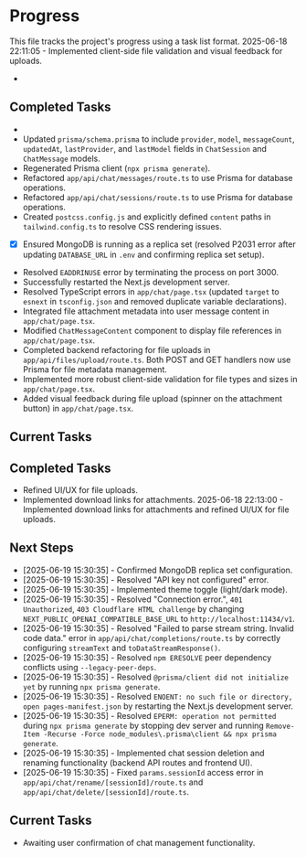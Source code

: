# Progress

This file tracks the project's progress using a task list format.
2025-06-18 22:11:05 - Implemented client-side file validation and visual feedback for uploads.

*

## Completed Tasks

*   
*   Updated `prisma/schema.prisma` to include `provider`, `model`, `messageCount`, `updatedAt`, `lastProvider`, and `lastModel` fields in `ChatSession` and `ChatMessage` models.
*   Regenerated Prisma client (`npx prisma generate`).
*   Refactored `app/api/chat/messages/route.ts` to use Prisma for database operations.
*   Refactored `app/api/chat/sessions/route.ts` to use Prisma for database operations.
*   Created `postcss.config.js` and explicitly defined `content` paths in `tailwind.config.ts` to resolve CSS rendering issues.
*   [x] Ensured MongoDB is running as a replica set (resolved P2031 error after updating `DATABASE_URL` in `.env` and confirming replica set setup).
*   Resolved `EADDRINUSE` error by terminating the process on port 3000.
*   Successfully restarted the Next.js development server.
*   Resolved TypeScript errors in `app/chat/page.tsx` (updated `target` to `esnext` in `tsconfig.json` and removed duplicate variable declarations).
*   Integrated file attachment metadata into user message content in `app/chat/page.tsx`.
*   Modified `ChatMessageContent` component to display file references in `app/chat/page.tsx`.
*   Completed backend refactoring for file uploads in `app/api/files/upload/route.ts`. Both POST and GET handlers now use Prisma for file metadata management.
*   Implemented more robust client-side validation for file types and sizes in `app/chat/page.tsx`.
*   Added visual feedback during file upload (spinner on the attachment button) in `app/chat/page.tsx`.

## Current Tasks

## Completed Tasks

*   Refined UI/UX for file uploads.
*   Implemented download links for attachments.
2025-06-18 22:13:00 - Implemented download links for attachments and refined UI/UX for file uploads.

## Next Steps

*   [2025-06-19 15:30:35] - Confirmed MongoDB replica set configuration.
*   [2025-06-19 15:30:35] - Resolved "API key not configured" error.
*   [2025-06-19 15:30:35] - Implemented theme toggle (light/dark mode).
*   [2025-06-19 15:30:35] - Resolved "Connection error.", `401 Unauthorized`, `403 Cloudflare HTML challenge` by changing `NEXT_PUBLIC_OPENAI_COMPATIBLE_BASE_URL` to `http://localhost:11434/v1`.
*   [2025-06-19 15:30:35] - Resolved "Failed to parse stream string. Invalid code data." error in `app/api/chat/completions/route.ts` by correctly configuring `streamText` and `toDataStreamResponse()`.
*   [2025-06-19 15:30:35] - Resolved `npm ERESOLVE` peer dependency conflicts using `--legacy-peer-deps`.
*   [2025-06-19 15:30:35] - Resolved `@prisma/client did not initialize yet` by running `npx prisma generate`.
*   [2025-06-19 15:30:35] - Resolved `ENOENT: no such file or directory, open pages-manifest.json` by restarting the Next.js development server.
*   [2025-06-19 15:30:35] - Resolved `EPERM: operation not permitted` during `npx prisma generate` by stopping dev server and running `Remove-Item -Recurse -Force node_modules\.prisma\client && npx prisma generate`.
*   [2025-06-19 15:30:35] - Implemented chat session deletion and renaming functionality (backend API routes and frontend UI).
*   [2025-06-19 15:30:35] - Fixed `params.sessionId` access error in `app/api/chat/rename/[sessionId]/route.ts` and `app/api/chat/delete/[sessionId]/route.ts`.

## Current Tasks

*   Awaiting user confirmation of chat management functionality.